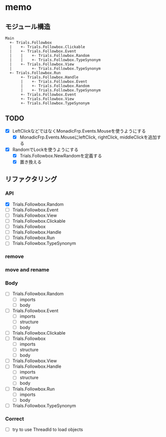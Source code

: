 memo
====

モジュール構造
--------------

```
Main
  +- Trials.Followbox
  |    +- Trials.Followbox.Clickable
  |    +- Trials.Followbox.Event
  |    |    +- Trials.Followbox.Random
  |    |    +- Trials.Followbox.TypeSynonym
  |    +- Trials.Followbox.View
  |         +- Trials.Followbox.TypeSynonym
  +- Trials.Followbox.Run
       +- Trials.Followbox.Handle
       |    +- Trials.Followbox.Event
       |    +- Trials.Followbox.Random
       |    +- Trials.Followbox.TypeSynonym
       +- Trials.Followbox.Event
       +- Trials.Followbox.View
       +- Trials.Followbox.TypeSynonym
```

TODO
----

* [x] LeftClickなどではなくMonadicFrp.Events.Mouseを使うようにする
	+ [x] MonadicFrp.Events.MouseにleftClick, rightClick, middleClickを追加する
* [x] RandomでLockを使うようにする
	+ [x] Trials.Followbox.NewRandomを定義する
	+ [x] 置き換える

リファクタリング
----------------

### API

* [x] Trials.Followbox.Random
* [ ] Trials.Followbox.Event
* [ ] Trials.Followbox.View
* [ ] Trials.Followbox.Clickable
* [ ] Trials.Followbox
* [ ] Trials.Followbox.Handle
* [ ] Trials.Followbox.Run
* [ ] Trials.Followbox.TypeSynonym

### remove

### move and rename

### Body

* [ ] Trials.Followbox.Random
	+ [ ] imports
	+ [ ] body
* [ ] Trials.Followbox.Event
	+ [ ] imports
	* [ ] structure
	+ [ ] body
* [ ] Trials.Followbox.Clickable
* [ ] Trials.Followbox
	+ [ ] imports
	+ [ ] structure
	+ [ ] body
* [ ] Trials.Followbox.View
* [ ] Trials.Followbox.Handle
	+ [ ] imports
	+ [ ] structure
	+ [ ] body
* [ ] Trials.Followbox.Run
	+ [ ] imports
	+ [ ] body
* [ ] Trials.Followbox.TypeSynonym

### Correct

* [ ] try to use ThreadId to load objects
